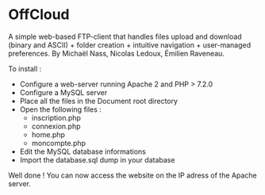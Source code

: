 # OffCloud
A simple web-based FTP-client that handles files upload and download (binary and ASCII) + folder creation + intuitive navigation + user-managed preferences. By Michaël Nass, Nicolas Ledoux, Émilien Raveneau.

To install :

- Configure a web-server running Apache 2 and PHP > 7.2.0
- Configure a MySQL server
- Place all the files in the Document root directory
- Open the following files :
  - inscription.php
  - connexion.php
  - home.php
  - moncompte.php
- Edit the MySQL database informations
- Import the database.sql dump in your database

Well done ! You can now access the website on the IP adress of the Apache server.
